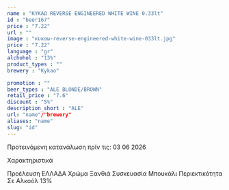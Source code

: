 ```yaml
---
name : "ΚΥΚΑΩ REVERSE ENGINEERED WHITE WINE 0.33lt"
id : "beer167"
price : "7.22"
url : ""
image : "κυκαω-reverse-engineered-white-wine-033lt.jpg"
price : "7.22"
language : "gr"
alchohol : "13%"
product_types : ""
brewery : "Kykao"

promotion : ""
beer_types : "ALE BLONDE/BROWN"
retail_price : "7.6"
discount : "5%"
description_short : "ALE"
url: "name"/"brewery"
aliases: "name"
slug: "id"
---
```


Προτεινόμενη κατανάλωση πρίν τις: 03 06 2026

Χαρακτηριστικά

Προέλευση
ΕΛΛΑΔΑ
Χρώμα
Ξανθιά
Συσκευασία
Μπουκάλι
Περιεκτικότητα Σε Αλκοόλ
13%